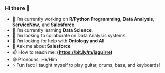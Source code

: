 ### Hi there 👋
- 🔭 I’m currently working on **R/Python Programming**, **Data Analysis**, **ServiceNow**, and **Salesforce**.
- 🌱 I’m currently learning **Data Science**.
- 👯 I’m looking to collaborate on Data Analysis systems.
- 🤔 I’m looking for help with **Ontology and AI**
- 💬 Ask me about **Salesforce**
- 📫 How to reach me: **(https://bit.ly/m/jaguirre)**
- 😄 Pronouns: He/Him
- ⚡ Fun fact: I taught myself to play guitar, drums, bass, and keyboards!
